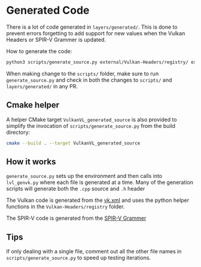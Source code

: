 # Generated Code

There is a lot of code generated in `layers/generated/`. This is done to prevent errors forgetting to add support for new
values when the Vulkan Headers or SPIR-V Grammer is updated.

How to generate the code:

```bash
python3 scripts/generate_source.py external/Vulkan-Headers/registry/ external/SPIRV-Headers/include/spirv/unified1/
```

When making change to the `scripts/` folder, make sure to run `generate_source.py` and check in both the changes to
`scripts/` and `layers/generated/` in any PR.

## Cmake helper

A helper CMake target `VulkanVL_generated_source` is also provided to simplify
the invocation of `scripts/generate_source.py` from the build directory:

```bash
cmake --build . --target VulkanVL_generated_source
```

## How it works

`generate_source.py` sets up the environment and then calls into `lvl_genvk.py` where each file is generated at a time. Many of the generation scripts will generate both the `.cpp` source and `.h` header

The Vulkan code is generated from the [vk.xml](https://github.com/KhronosGroup/Vulkan-Headers/blob/main/registry/vk.xml) and uses the python helper functions in the `Vulkan-Headers/registry` folder.

The SPIR-V code is generated from the [SPIR-V Grammer](https://github.com/KhronosGroup/SPIRV-Headers/blob/main/include/spirv/unified1/spirv.core.grammar.json)

## Tips

If only dealing with a single file, comment out all the other file names in `scripts/generate_source.py` to speed up testing iterations.
